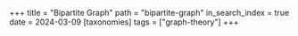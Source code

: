 +++
title = "Bipartite Graph"
path = "bipartite-graph"
in_search_index = true
date = 2024-03-09
[taxonomies]
tags = ["graph-theory"]
+++
